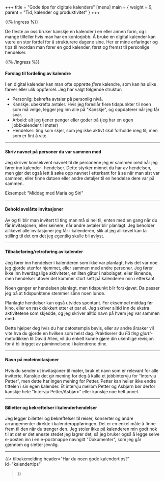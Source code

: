 +++
title = "Gode tips for digitale kalendere"
[menu]
main = { weight = 9, parent = "Tid, kalender og produktivitet" }
+++

<!-- markdownlint-disable -->

{{% ingress %}}

De fleste av oss bruker kanskje en kalender i en eller annen form, og i mange tilfeller hvis
man har en kontorjobb. Å bruke en digital kalender kan være en stor fordel for å strukturere
dagene sine. Her er mine erfaringer og tips til hvordan man fører en god kalender, først og
fremst til personlige hendelser.

{{% /ingress %}}

#### Forslag til fordeling av kalendre

I en digital kalender kan man ofte opprette _flere_ kalendre, som kan ha ulike farver eller
ulik oppførsel. Jeg har valgt følgende struktur:

- Personlig: bekrefta avtaler på personlig nivå.
- Kanskje: ubekrefta avtaler. Hvis jeg foreslår flere tidspunkter til noen som må velge,
legger jeg inn alle på "Kanskje", og oppdaterer når jeg får svar.
- Arbeid: alt jeg tjener penger eller goder på (jeg har en egen jobbkalender til møter)
- Hendelser: ting som skjer, som jeg ikke aktivt skal forholde meg til, men som er fint å vite.

---

#### Skriv navnet på personer du var sammen med

Jeg skriver konsekvent navnet til de personene jeg er sammen med når jeg fører inn kalender-
hendelser. Dette styrker minnet du har av hendelsen, men gjør det også lett å søke opp navnet i
etterkant for å se når man sist var sammen, eller finne datoen eller andre detaljer til en
hendelse dere var på sammen.

Eksempel: "Middag med Maria og Siri"

---

#### Behold avslåtte invitasjoner

Av og til blir man invitert til ting man må si nei til, enten med en gang når du får invitasjonen,
eller seinere, når andre avtaler blir planlagt. Jeg beholder allikevel alle invitasjoner jeg får
i kalenderen, slik at jeg allikevel kan ta stilling til det om det jeg egentlig skulle bli avlyst.

---

#### Tilbakeføring/retroføring av kalender

Jeg fører inn hendelser i kalenderen som ikke var planlagt, hvis det var noe jeg gjorde utenfor
hjemmet, eller sammen med andre personer. Jeg fører ikke inn hverdagslige aktiviteter,
en liten gåtur i nabolaget, eller liknende, men hendelser utover det kommer stort sett på
kalenderen min i etterkant.

Noen ganger er hendelsen planlagt, men tidspunkt blir forskjøvet. Da passer jeg på at tidspunktene
stemmer sånn noen lunde.

Planlagte hendelser kan også utvides spontant. For eksempel middag før kino, eller en rask dukkert
etter et par øl. Jeg skriver alltid inn de ekstra aktivitetene som skjedde, og jeg skriver alltid
navn på hvem jeg var sammen med.

Dette hjelper deg hvis du har datostempla bevis, eller av andre årsaker vil vite hva du gjorde
en hvilken som helst dag. Praktiserer du _Få ting gjort!_-metodikken til David Allen, vil du
enkelt kunne gjøre din ukentlige revisjon for å bli trigget av påminnelsene i kalendrene dine.

----

#### Navn på møteinvitasjoner

Hvis du sender ut invitasjoner til møter, bruk et navn som er relevant for alle inviterte.
Kanskje det gir mening for deg å kalle et jobbintervju for “Intervju Petter”,
men dette har ingen mening for Petter. Petter kan heller ikke endre tittelen i sin egen kalender.
Et intervju mellom Petter og Asbjørn bør derfor kanskje
hete “Intervju Petter/Asbjørn” eller kanskje noe helt annet.

---

#### Billetter og bekreftelser i kalenderhendelser

Jeg legger billetter og bekreftelser til reiser, konserter og andre arrangementer direkte i
kalenderoppføringen. Det er en enkel måte å finne frem til den når du trenger den. Jeg stoler ikke
på kalenderen min godt nok til at det er det eneste stedet jeg lagrer det, så jeg bruker også
å legge selve e-posten inn i en e-postmappe navngitt "Dokumenter", som jeg går gjennom og
sletter jevnlig.

---

{{< tilbakemelding
	header="Har du noen gode kalendertips?"
	id="kalendertips"
>}}
